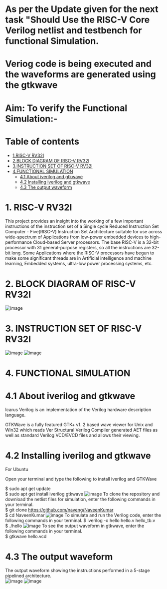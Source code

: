 # As per the Update given for the next task "Should Use the RISC-V Core Verilog netlist and testbench for functional Simulation.

# Veriog code is being executed and the waveforms are generated using the gtkwave

# Aim: To verify the Functional Simulation:-

# Table of contents
- [1.RISC-V RV32I](#1-RISC-V-RV32I)
 - [2.BLOCK DIAGRAM OF RISC-V RV32I](#2-BLOCK-DIAGRAM-OF-RISC-V-RV32I)
 - [3.INSTRUCTION SET OF RISC-V RV32I](#3-INSTRUCTION-SET-OF-RISC-V-RV32I)
 - [4.FUNCTIONAL SIMULATION](#4-FUNCTIONAL-SIMULATION)
    - [4.1 About iverilog and gtkwave](#41-About-iverilog-and-gtkwave)
    - [4.2 Installing iverilog and gtkwave](#42-Installing-iverilog-and-gtkwave)
    - [4.3 The output waveform](#43-The-output-waveform)
  

# 1. RISC-V RV32I
This project provides an insight into the working of a few important instructions of the instruction set of a Single cycle Reduced Instruction Set Computer - Five(RISC-V) Instruction Set Architecture suitable for use across wide-spectrum of Applications from low-power embedded devices to high-performance Cloud-based Server processors. The base RISC-V is a 32-bit processor with 31 general-purpose registers, so all the instructions are 32-bit long. Some Applications where the RISC-V processors have begun to make some significant threads are in Artificial intelligence and machine learning, Embedded systems, ultra-low power processing systems, etc.

# 2. BLOCK DIAGRAM OF RISC-V RV32I
![image](https://github.com/naveng/NaveenKumar/assets/154491422/5e036561-f6dc-4681-aa6b-b67a7955a8ec)

# 3. INSTRUCTION SET OF RISC-V RV32I
![image](https://github.com/naveng/NaveenKumar/assets/154491422/c5a33244-2b27-4fb4-b9fe-50e42adf7fdb)
![image](https://github.com/naveng/NaveenKumar/assets/154491422/0d942629-4d6b-40db-a3fc-fc892569d145)

# 4. FUNCTIONAL SIMULATION

# 4.1 About iverilog and gtkwave
Icarus Verilog is an implementation of the Verilog hardware description language.

GTKWave is a fully featured GTK+ v1. 2 based wave viewer for Unix and Win32 which reads Ver Structural Verilog Compiler generated AET files as well as standard Verilog VCD/EVCD files and allows their viewing.

# 4.2 Installing iverilog and gtkwave

For Ubuntu

Open your terminal and type the following to install iverilog and GTKWave

$   sudo apt get update                                                              
$   sudo apt get install iverilog gtkwave
![image](https://github.com/naveng/NaveenKumar/assets/154491422/5d1c82db-9fa3-440f-9c88-5a9112fdaed8)
To clone the repository and download the netlist files for simulation, enter the following commands in your terminal.           
$ git clone https://github.com/naveng/NaveenKumar              
$ cd NaveenKumar
![image](https://github.com/naveng/NaveenKumar/assets/154491422/8346f4cb-0a6a-4365-b4ef-86512becf36f)
To simulate and run the Verilog code, enter the following commands in your terminal.
$ iverilog -o hello hello.v hello_tb.v      
$ ./hello
![image](https://github.com/naveng/NaveenKumar/assets/154491422/ed46a425-dff2-4133-880d-05dadda509a0)
To see the output waveform in gtkwave, enter the following commands in your terminal.           
$ gtkwave hello.vcd

# 4.3 The output waveform
The output waveform showing the instructions performed in a 5-stage pipelined architecture.       
![image](https://github.com/naveng/NaveenKumar/assets/154491422/9876ab33-aec3-4874-a85b-310f59601ba0)
![image](https://github.com/naveng/NaveenKumar/assets/154491422/4b8464cd-41bd-491a-994e-61b68513b8e7)







